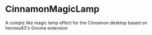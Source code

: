 # CinnamonMagicLamp
A compiz like magic lamp effect for the Cinnamon desktop based on hermes83's Gnome extension
